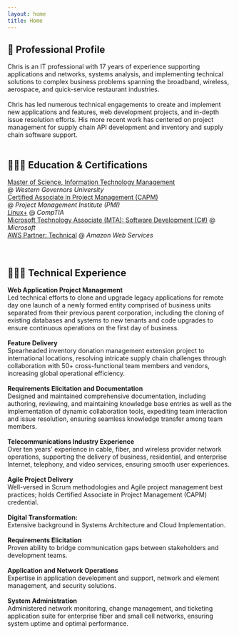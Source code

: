 ```yaml
---
layout: home
title: Home
---
```

<!--
[Click here](/cv) to see the full CV, and [here](/cv.pdf) to download a print version. The theme also ships with a blog: [click here](/posts) to scroll posts from the most recent. Finally, [click here](/404) to see a page that can't be found.
<br><br><br>
-->


## 👤 Professional Profile
Chris is an IT professional with 17 years of experience supporting applications and networks, systems analysis, and implementing technical solutions to complex business problems spanning the broadband, wireless, aerospace, and quick-service restaurant industries.<br><br>
Chris has led numerous technical engagements to create and implement new applications and features, web development projects, and in-depth issue resolution efforts. His more recent work has centered on project management for supply chain API development and inventory and supply chain software support.
<br><br>



## 👨🏻‍🎓 Education & Certifications
[Master of Science, Information Technology Management](https://www.wgu.edu/online-it-degrees/information-technology-management-masters-program.html) <br>@  _Western Governors University_<br>
[Certified Associate in Project Management (CAPM)](https://www.credly.com/badges/53d36d2b-f25e-438c-a1df-50556c585e59) <br> @  _Project Management Institute (PMI)_<br>
[Linux+](https://www.credly.com/badges/522af907-eef4-43cd-8431-bb02636bd5f5)  @  _CompTIA_<br>
[Microsoft Technology Associate (MTA): Software Development (C#)](https://www.credly.com/badges/7c19476b-a729-4cd3-9e9c-9f73289ee52d)  @  _Microsoft_<br>
[AWS Partner: Technical](https://www.credly.com/badges/360a7bc9-5e74-44bd-8c49-c51e98bc8dfd)  @  _Amazon Web Services_<br>
<br><br>



## 👨🏻‍💻 Technical Experience

  **Web Application Project Management**<br>
  Led technical efforts to clone and upgrade legacy applications for remote day one launch of a newly formed entity comprised of business units separated from their previous parent corporation, including the cloning of existing databases and systems to new tenants and code upgrades to ensure continuous operations on the first day of business.<br><br>
  **Feature Delivery**<br>
  Spearheaded inventory donation management extension project to international locations, resolving intricate supply chain challenges through collaboration with 50+ cross-functional team members and vendors, increasing global operational efficiency.<br><br>
  **Requirements Elicitation and Documentation**<br>
  Designed and maintained comprehensive documentation, including authoring, reviewing, and maintaining knowledge base entries as well as the implementation of dynamic collaboration tools, expediting team interaction and issue resolution, ensuring seamless knowledge transfer among team members.<br><br>
  **Telecommunications Industry Experience**<br>
  Over ten years' experience in cable, fiber, and wireless provider network operations, supporting the delivery of business, residential, and enterprise Internet, telephony, and video services, ensuring smooth user experiences.<br><br>
  **Agile Project Delivery**<br>
  Well-versed in Scrum methodologies and Agile project management best practices; holds Certified Associate in Project Management (CAPM) credential.<br><br>
  **Digital Transformation:**<br>
  Extensive background in Systems Architecture and Cloud Implementation.<br><br>
  **Requirements Elicitation**<br>
  Proven ability to bridge communication gaps between stakeholders and development teams.<br><br>
  **Application and Network Operations**<br>
  Expertise in application development and support, network and element management, and security solutions.<br><br>
  **System Administration**<br>
  Administered network monitoring, change management, and ticketing application suite for enterprise fiber and small cell networks, ensuring system uptime and optimal performance.
<br><br>

<!--
{% include archive.html %}
-->
